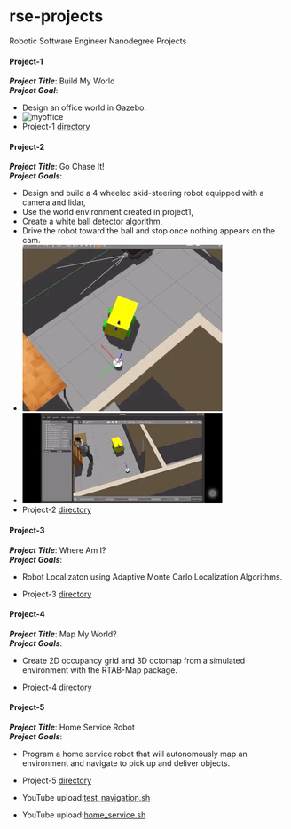 # rse-projects
Robotic Software Engineer Nanodegree Projects

#### Project-1
***Project Title***: Build My World  
***Project Goal***: 
- Design an office world in Gazebo.
- ![myoffice](https://github.com/tolgakarakurt/udacity-project1/blob/develop/project1-world.png)
- Project-1 [directory](https://github.com/tolgakarakurt/udacity-project1)

#### Project-2
***Project Title***: Go Chase It!  
***Project Goals***: 
- Design and build a 4 wheeled skid-steering robot equipped with a camera and lidar,
- Use the world environment created in project1,
- Create a white ball detector algorithm,
- Drive the robot toward the ball and stop once nothing appears on the cam.
- ![ball chaser](https://github.com/tolgakarakurt/udacity-project2/blob/develop/ball-chaser1.gif)
- ![ball chaser](https://github.com/tolgakarakurt/udacity-project2/blob/develop/ball-chaser2.gif)
- Project-2 [directory](https://github.com/tolgakarakurt/udacity-project2)

#### Project-3
***Project Title***: Where Am I?  
***Project Goals***: 
- Robot Localizaton using Adaptive Monte Carlo Localization Algorithms.

- Project-3 [directory](https://github.com/tolgakarakurt/udacity-project3)


#### Project-4
***Project Title***: Map My World?  
***Project Goals***: 
- Create 2D occupancy grid and 3D octomap from a simulated environment with the RTAB-Map package.


- Project-4 [directory](https://github.com/tolgakarakurt/udacity-project4)


#### Project-5
***Project Title***: Home Service Robot   
***Project Goals***: 
- Program a home service robot that will autonomously map an environment and navigate to pick up and deliver objects.

- Project-5 [directory](https://github.com/tolgakarakurt/udacity-project5)
- YouTube upload:[test_navigation.sh](https://youtu.be/_3M2Jn7vQnE)
- YouTube upload:[home_service.sh](https://youtu.be/kz-dEThbIAo)

